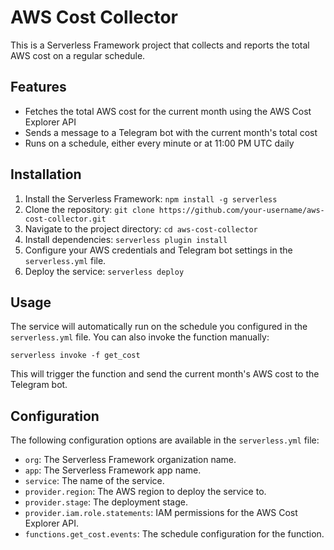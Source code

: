 # AWS Cost Collector

This is a Serverless Framework project that collects and reports the total AWS cost on a regular schedule.

## Features

- Fetches the total AWS cost for the current month using the AWS Cost Explorer API
- Sends a message to a Telegram bot with the current month's total cost
- Runs on a schedule, either every minute or at 11:00 PM UTC daily

## Installation

1. Install the Serverless Framework: `npm install -g serverless`
2. Clone the repository: `git clone https://github.com/your-username/aws-cost-collector.git`
3. Navigate to the project directory: `cd aws-cost-collector`
4. Install dependencies: `serverless plugin install`
5. Configure your AWS credentials and Telegram bot settings in the `serverless.yml` file.
6. Deploy the service: `serverless deploy`

## Usage

The service will automatically run on the schedule you configured in the `serverless.yml` file. You can also invoke the function manually:

```
serverless invoke -f get_cost
```

This will trigger the function and send the current month's AWS cost to the Telegram bot.

## Configuration

The following configuration options are available in the `serverless.yml` file:

- `org`: The Serverless Framework organization name.
- `app`: The Serverless Framework app name.
- `service`: The name of the service.
- `provider.region`: The AWS region to deploy the service to.
- `provider.stage`: The deployment stage.
- `provider.iam.role.statements`: IAM permissions for the AWS Cost Explorer API.
- `functions.get_cost.events`: The schedule configuration for the function.
